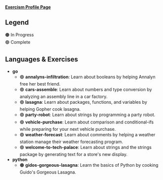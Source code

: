 [**Exercism Profile Page**](https://exercism.org/profiles/nomadicGopher)

## Legend <!--🔴🟠🟡⚫🔵⚪⚠️-->
🟠 In Progress  
🟢 Complete

## Languages & Exercises
* **go**
  * 🟢 **annalyns-infiltration**: Learn about booleans by helping Annalyn free her best friend.
  * 🟢 **cars-assemble**: Learn about numbers and type conversion by analyzing an assembly line in a car factory.
  * 🟢 **lasagna**: Learn about packages, functions, and variables by helping Gopher cook lasagna.
  * 🟢 **party-robot**: Learn about strings by programming a party robot.
  * 🟢 **vehicle-purchase**: Learn about comparison and conditional-ifs while preparing for your next vehicle purchase.
  * 🟢 **weather-forecast**: Learn about comments by helping a weather station manage their weather forecasting program.
  * 🟢 **welcome-to-tech-palace**: Learn about strings and the strings package by generating text for a store's new display.
* **python**
  * 🟠 **gidos-gorgeous-lasagna**: Learn the basics of Python by cooking Guido's Gorgeous Lasagna.